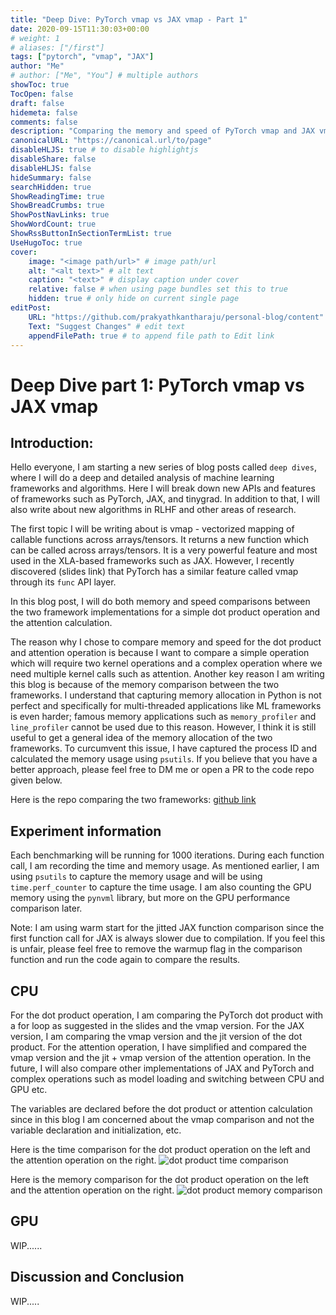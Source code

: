```yaml
---
title: "Deep Dive: PyTorch vmap vs JAX vmap - Part 1"
date: 2020-09-15T11:30:03+00:00
# weight: 1
# aliases: ["/first"]
tags: ["pytorch", "vmap", "JAX"]
author: "Me"
# author: ["Me", "You"] # multiple authors
showToc: true
TocOpen: false
draft: false
hidemeta: false
comments: false
description: "Comparing the memory and speed of PyTorch vmap and JAX vmap for dot product and attention calculation "
canonicalURL: "https://canonical.url/to/page"
disableHLJS: true # to disable highlightjs
disableShare: false
disableHLJS: false
hideSummary: false
searchHidden: true
ShowReadingTime: true
ShowBreadCrumbs: true
ShowPostNavLinks: true
ShowWordCount: true
ShowRssButtonInSectionTermList: true
UseHugoToc: true
cover:
    image: "<image path/url>" # image path/url
    alt: "<alt text>" # alt text
    caption: "<text>" # display caption under cover
    relative: false # when using page bundles set this to true
    hidden: true # only hide on current single page
editPost:
    URL: "https://github.com/prakyathkantharaju/personal-blog/content"
    Text: "Suggest Changes" # edit text
    appendFilePath: true # to append file path to Edit link
---
```


# Deep Dive part 1: PyTorch vmap vs JAX vmap

## Introduction:
Hello everyone, I am starting a new series of blog posts called `deep dives`, where I will do a deep and detailed analysis of machine learning frameworks and algorithms. Here I will break down new APIs and features of frameworks such as PyTorch, JAX, and tinygrad. In addition to that, I will also write about new algorithms in RLHF and other areas of research.

The first topic I will be writing about is vmap - vectorized mapping of callable functions across arrays/tensors. It returns a new function which can be called across arrays/tensors. It is a very powerful feature and most used in the XLA-based frameworks such as JAX. However, I recently discovered (slides link) that PyTorch has a similar feature called vmap through its `func` API layer.

In this blog post, I will do both memory and speed comparisons between the two framework implementations for a simple dot product operation and the attention calculation.

The reason why I chose to compare memory and speed for the dot product and attention operation is because I want to compare a simple operation which will require two kernel operations and a complex operation where we need multiple kernel calls such as attention. Another key reason I am writing this blog is because of the memory comparison between the two frameworks. I understand that capturing memory allocation in Python is not perfect and specifically for multi-threaded applications like ML frameworks is even harder; famous memory applications such as `memory_profiler` and `line_profiler` cannot be used due to this reason. However, I think it is still useful to get a general idea of the memory allocation of the two frameworks. To curcumvent this issue, I have captured the process ID and calculated the memory usage using `psutils`. If you believe that you have a better approach, please feel free to DM me or open a PR to the code repo given below.

Here is the repo comparing the two frameworks: [github link](https://github.com/Prakyathkantharaju/benchmark_torch_vmap_jax)

## Experiment information
Each benchmarking will be running for 1000 iterations. During each function call, I am recording the time and memory usage. As mentioned earlier, I am using `psutils` to capture the memory usage and will be using `time.perf_counter` to capture the time usage. I am also counting the GPU memory using the `pynvml` library, but more on the GPU performance comparison later.

Note: I am using warm start for the jitted JAX function comparison since the first function call for JAX is always slower due to compilation. If you feel this is unfair, please feel free to remove the warmup flag in the comparison function and run the code again to compare the results.

## CPU

For the dot product operation, I am comparing the PyTorch dot product with a for loop as suggested in the slides and the vmap version. For the JAX version, I am comparing the vmap version and the jit version of the dot product. For the attention operation, I have simplified and compared the vmap version and the jit + vmap version of the attention operation. In the future, I will also compare other implementations of JAX and PyTorch and complex operations such as model loading and switching between CPU and GPU etc.

The variables are declared before the dot product or attention calculation since in this blog I am concerned about the vmap comparison and not the variable declaration and initialization, etc.

Here is the time comparison for the dot product operation on the left and the attention operation on the right.
![dot product time comparison](../images/framework_comparison.png)

Here is the memory comparison for the dot product operation on the left and the attention operation on the right.
![dot product memory comparison](../images/framework_memory_comparison.png)

## GPU
WIP......

## Discussion and Conclusion
WIP.....